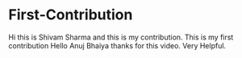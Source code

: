 # First-Contribution
Hi this is Shivam Sharma and this is my contribution.
This is my first contribution
Hello Anuj Bhaiya thanks for this video. Very Helpful.
